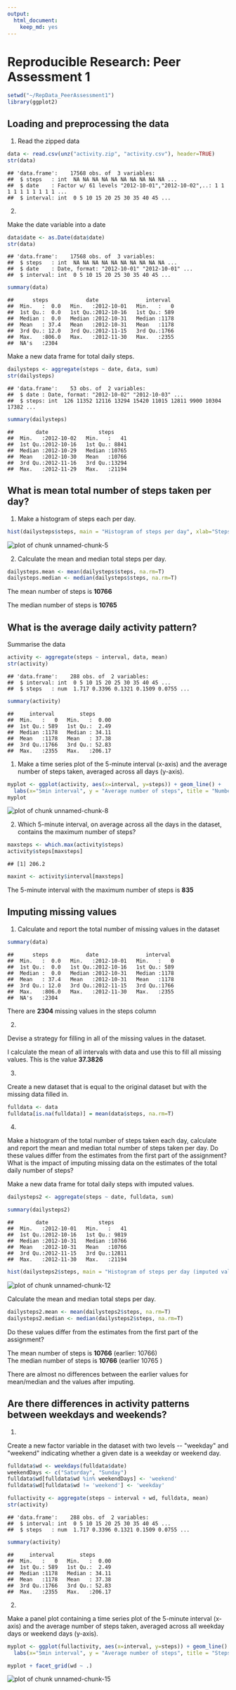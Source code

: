 ```yaml
---
output:
  html_document:
    keep_md: yes
---
```

# Reproducible Research: Peer Assessment 1


```r
setwd("~/RepData_PeerAssessment1")
library(ggplot2)
```

## Loading and preprocessing the data
1) Read the zipped data

```r
data <- read.csv(unz("activity.zip", "activity.csv"), header=TRUE)
str(data)
```

```
## 'data.frame':	17568 obs. of  3 variables:
##  $ steps   : int  NA NA NA NA NA NA NA NA NA NA ...
##  $ date    : Factor w/ 61 levels "2012-10-01","2012-10-02",..: 1 1 1 1 1 1 1 1 1 1 ...
##  $ interval: int  0 5 10 15 20 25 30 35 40 45 ...
```
2)
Make the date variable into a date

```r
data$date <- as.Date(data$date)
str(data)
```

```
## 'data.frame':	17568 obs. of  3 variables:
##  $ steps   : int  NA NA NA NA NA NA NA NA NA NA ...
##  $ date    : Date, format: "2012-10-01" "2012-10-01" ...
##  $ interval: int  0 5 10 15 20 25 30 35 40 45 ...
```

```r
summary(data)
```

```
##      steps            date               interval   
##  Min.   :  0.0   Min.   :2012-10-01   Min.   :   0  
##  1st Qu.:  0.0   1st Qu.:2012-10-16   1st Qu.: 589  
##  Median :  0.0   Median :2012-10-31   Median :1178  
##  Mean   : 37.4   Mean   :2012-10-31   Mean   :1178  
##  3rd Qu.: 12.0   3rd Qu.:2012-11-15   3rd Qu.:1766  
##  Max.   :806.0   Max.   :2012-11-30   Max.   :2355  
##  NA's   :2304
```

Make a new data frame for total daily steps.

```r
dailysteps <- aggregate(steps ~ date, data, sum)
str(dailysteps)
```

```
## 'data.frame':	53 obs. of  2 variables:
##  $ date : Date, format: "2012-10-02" "2012-10-03" ...
##  $ steps: int  126 11352 12116 13294 15420 11015 12811 9900 10304 17382 ...
```

```r
summary(dailysteps)
```

```
##       date                steps      
##  Min.   :2012-10-02   Min.   :   41  
##  1st Qu.:2012-10-16   1st Qu.: 8841  
##  Median :2012-10-29   Median :10765  
##  Mean   :2012-10-30   Mean   :10766  
##  3rd Qu.:2012-11-16   3rd Qu.:13294  
##  Max.   :2012-11-29   Max.   :21194
```

## What is mean total number of steps taken per day?
1) Make a histogram of steps each per day.


```r
hist(dailysteps$steps, main = "Histogram of steps per day", xlab="Steps")
```

![plot of chunk unnamed-chunk-5](figures/unnamed-chunk-5.png) 

2) Calculate the mean and median total steps per day.


```r
dailysteps.mean <- mean(dailysteps$steps, na.rm=T)
dailysteps.median <- median(dailysteps$steps, na.rm=T)
```

The mean number of steps is **10766**

The median number of steps is **10765**

## What is the average daily activity pattern?

Summarise the data  

```r
activity <- aggregate(steps ~ interval, data, mean)
str(activity)
```

```
## 'data.frame':	288 obs. of  2 variables:
##  $ interval: int  0 5 10 15 20 25 30 35 40 45 ...
##  $ steps   : num  1.717 0.3396 0.1321 0.1509 0.0755 ...
```

```r
summary(activity)
```

```
##     interval        steps       
##  Min.   :   0   Min.   :  0.00  
##  1st Qu.: 589   1st Qu.:  2.49  
##  Median :1178   Median : 34.11  
##  Mean   :1178   Mean   : 37.38  
##  3rd Qu.:1766   3rd Qu.: 52.83  
##  Max.   :2355   Max.   :206.17
```

1) Make a time series plot of the 5-minute interval (x-axis)
and the average number of steps taken, averaged across all days (y-axis).

```r
myplot <- ggplot(activity, aes(x=interval, y=steps)) + geom_line() +
  labs(x="5min interval", y = "Average number of steps", title = "Number of steps taken in 5-minute intervals, averaged across all days")
myplot
```

![plot of chunk unnamed-chunk-8](figures/unnamed-chunk-8.png) 

2) Which 5-minute interval, on average across all the days in the dataset, contains the maximum number of steps?

```r
maxsteps <- which.max(activity$steps)
activity$steps[maxsteps]
```

```
## [1] 206.2
```

```r
maxint <- activity$interval[maxsteps]
```

The 5-minute interval with the maximum number of steps is **835**

## Imputing missing values

1) Calculate and report the total number of missing values in the dataset


```r
summary(data)
```

```
##      steps            date               interval   
##  Min.   :  0.0   Min.   :2012-10-01   Min.   :   0  
##  1st Qu.:  0.0   1st Qu.:2012-10-16   1st Qu.: 589  
##  Median :  0.0   Median :2012-10-31   Median :1178  
##  Mean   : 37.4   Mean   :2012-10-31   Mean   :1178  
##  3rd Qu.: 12.0   3rd Qu.:2012-11-15   3rd Qu.:1766  
##  Max.   :806.0   Max.   :2012-11-30   Max.   :2355  
##  NA's   :2304
```

There are **2304** missing values in the steps column

2)
Devise a strategy for filling in all of the missing values in the dataset. 

I calculate the mean of all intervals with data and use this to fill all missing values.  This is the value **37.3826** 

3)
Create a new dataset that is equal to the original dataset but with the missing data filled in.

```r
fulldata <- data
fulldata[is.na(fulldata)] = mean(data$steps, na.rm=T)
```
4)
Make a histogram of the total number of steps taken each day, calculate and report the mean and median total number of steps taken per day. Do these values differ from the estimates from the first part of the assignment? What is the impact of imputing missing data on the estimates of the total daily number of steps?

Make a new data frame for total daily steps with imputed values.

```r
dailysteps2 <- aggregate(steps ~ date, fulldata, sum)

summary(dailysteps2)
```

```
##       date                steps      
##  Min.   :2012-10-01   Min.   :   41  
##  1st Qu.:2012-10-16   1st Qu.: 9819  
##  Median :2012-10-31   Median :10766  
##  Mean   :2012-10-31   Mean   :10766  
##  3rd Qu.:2012-11-15   3rd Qu.:12811  
##  Max.   :2012-11-30   Max.   :21194
```

```r
hist(dailysteps2$steps, main = "Histogram of steps per day (imputed vals)", xlab="Steps")
```

![plot of chunk unnamed-chunk-12](figures/unnamed-chunk-12.png) 

Calculate the mean and median total steps per day.


```r
dailysteps2.mean <- mean(dailysteps2$steps, na.rm=T)
dailysteps2.median <- median(dailysteps2$steps, na.rm=T)
```
Do these values differ from the estimates from the first part of the assignment? 

The mean number of steps is **10766**  (earlier: 10766)  
The median number of steps is **10766** (earlier 10765 )

There are almost no differences between the earlier values for mean/median and the values after imputing.

## Are there differences in activity patterns between weekdays and weekends?

1)
Create a new factor variable in the dataset with two levels -- "weekday" and "weekend" indicating whether a given date is a weekday or weekend day.


```r
fulldata$wd <- weekdays(fulldata$date)
weekendDays <- c("Saturday", "Sunday")
fulldata$wd[fulldata$wd %in% weekendDays] <- 'weekend'
fulldata$wd[fulldata$wd != 'weekend'] <- 'weekday'

fullactivity <- aggregate(steps ~ interval + wd, fulldata, mean)
str(activity)
```

```
## 'data.frame':	288 obs. of  2 variables:
##  $ interval: int  0 5 10 15 20 25 30 35 40 45 ...
##  $ steps   : num  1.717 0.3396 0.1321 0.1509 0.0755 ...
```

```r
summary(activity)
```

```
##     interval        steps       
##  Min.   :   0   Min.   :  0.00  
##  1st Qu.: 589   1st Qu.:  2.49  
##  Median :1178   Median : 34.11  
##  Mean   :1178   Mean   : 37.38  
##  3rd Qu.:1766   3rd Qu.: 52.83  
##  Max.   :2355   Max.   :206.17
```
2)
Make a panel plot containing a time series plot of the 5-minute interval (x-axis) and the average number of steps taken, averaged across all weekday days or weekend days (y-axis).


```r
myplot <- ggplot(fullactivity, aes(x=interval, y=steps)) + geom_line() +
  labs(x="5min interval", y = "Average number of steps", title = "Steps per 5-min interval, averaged across  weekday or weekend days")

myplot + facet_grid(wd ~ .)
```

![plot of chunk unnamed-chunk-15](figures/unnamed-chunk-15.png) 
